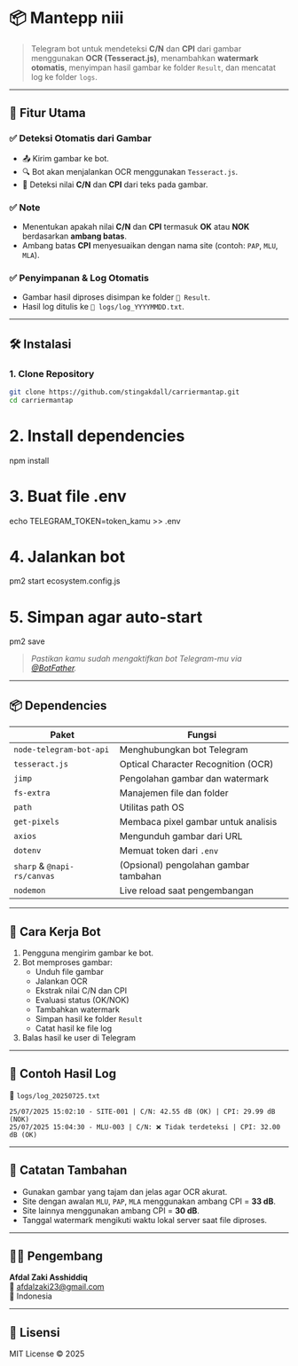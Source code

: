 # 📦 Mantepp niii

> Telegram bot untuk mendeteksi **C/N** dan **CPI** dari gambar menggunakan **OCR (Tesseract.js)**, menambahkan **watermark otomatis**, menyimpan hasil gambar ke folder `Result`, dan mencatat log ke folder `logs`.

---

## 🚀 Fitur Utama

### ✅ Deteksi Otomatis dari Gambar

- 📤 Kirim gambar ke bot.
- 🔍 Bot akan menjalankan OCR menggunakan `Tesseract.js`.
- 🔎 Deteksi nilai **C/N** dan **CPI** dari teks pada gambar.

### ✅ Note

- Menentukan apakah nilai **C/N** dan **CPI** termasuk **OK** atau **NOK** berdasarkan **ambang batas**.
- Ambang batas **CPI** menyesuaikan dengan nama site (contoh: `PAP`, `MLU`, `MLA`).

### ✅ Penyimpanan & Log Otomatis

- Gambar hasil diproses disimpan ke folder `📁 Result`.
- Hasil log ditulis ke `📁 logs/log_YYYYMMDD.txt`.

---

## 🛠️ Instalasi

### 1. Clone Repository

```bash
git clone https://github.com/stingakdall/carriermantap.git
cd carriermantap
```

# 2. Install dependencies
npm install

# 3. Buat file .env
echo TELEGRAM_TOKEN=token_kamu >> .env

# 4. Jalankan bot
pm2 start ecosystem.config.js

# 5. Simpan agar auto-start
pm2 save

> *Pastikan kamu sudah mengaktifkan bot Telegram-mu via [@BotFather](https://t.me/BotFather).*

---

## 📦 Dependencies

| Paket | Fungsi |
|-------|--------|
| `node-telegram-bot-api` | Menghubungkan bot Telegram |
| `tesseract.js` | Optical Character Recognition (OCR) |
| `jimp` | Pengolahan gambar dan watermark |
| `fs-extra` | Manajemen file dan folder |
| `path` | Utilitas path OS |
| `get-pixels` | Membaca pixel gambar untuk analisis |
| `axios` | Mengunduh gambar dari URL |
| `dotenv` | Memuat token dari `.env` |
| `sharp` & `@napi-rs/canvas` | (Opsional) pengolahan gambar tambahan |
| `nodemon` | Live reload saat pengembangan |

---

## 🧠 Cara Kerja Bot

1. Pengguna mengirim gambar ke bot.
2. Bot memproses gambar:
   - Unduh file gambar
   - Jalankan OCR
   - Ekstrak nilai C/N dan CPI
   - Evaluasi status (OK/NOK)
   - Tambahkan watermark
   - Simpan hasil ke folder `Result`
   - Catat hasil ke file log
3. Balas hasil ke user di Telegram

---

## 📌 Contoh Hasil Log

📄 `logs/log_20250725.txt`

```
25/07/2025 15:02:10 - SITE-001 | C/N: 42.55 dB (OK) | CPI: 29.99 dB (NOK)
25/07/2025 15:04:30 - MLU-003 | C/N: ❌ Tidak terdeteksi | CPI: 32.00 dB (OK)
```

---

## 📎 Catatan Tambahan

- Gunakan gambar yang tajam dan jelas agar OCR akurat.
- Site dengan awalan `MLU`, `PAP`, `MLA` menggunakan ambang CPI = **33 dB**.
- Site lainnya menggunakan ambang CPI = **30 dB**.
- Tanggal watermark mengikuti waktu lokal server saat file diproses.

---

## 👨‍💻 Pengembang

**Afdal Zaki Asshiddiq**  
📧 afdalzaki23@gmail.com  
📍 Indonesia

---

## 📜 Lisensi

MIT License © 2025